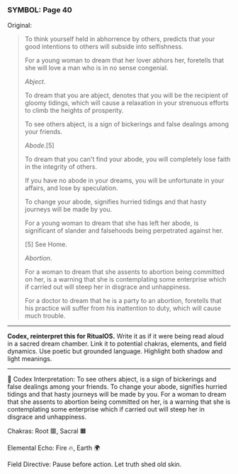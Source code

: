 ### SYMBOL: Page 40

Original:
> To think yourself held in abhorrence by others, predicts that your good
> intentions to others will subside into selfishness.
> 
> 
> For a young woman to dream that her lover abhors her, foretells that she
> will love a man who is in no sense congenial.
> 
> 
> _Abject_.
> 
> 
> To dream that you are abject, denotes that you will be the recipient
> of gloomy tidings, which will cause a relaxation in your strenuous
> efforts to climb the heights of prosperity.
> 
> 
> To see others abject, is a sign of bickerings and false dealings
> among your friends.
> 
> 
> _Abode_.[5]
> 
> 
> To dream that you can't find your abode, you will completely lose
> faith in the integrity of others.
> 
> 
> If you have no abode in your dreams, you will be unfortunate in your affairs,
> and lose by speculation.
> 
> 
> To change your abode, signifies hurried tidings and that hasty journeys
> will be made by you.
> 
> 
> For a young woman to dream that she has left her abode, is significant
> of slander and falsehoods being perpetrated against her.
> 
> 
> [5] See Home.
> 
> 
> _Abortion_.
> 
> 
> For a woman to dream that she assents to abortion being committed on her,
> is a warning that she is contemplating some enterprise which if carried
> out will steep her in disgrace and unhappiness.
> 
> 
> For a doctor to dream that he is a party to an abortion,
> foretells that his practice will suffer from his inattention
> to duty, which will cause much trouble.

---

**Codex, reinterpret this for RitualOS.**
Write it as if it were being read aloud in a sacred dream chamber.
Link it to potential chakras, elements, and field dynamics.
Use poetic but grounded language.
Highlight both shadow and light meanings.

---

🔁 Codex Interpretation:
To see others abject, is a sign of bickerings and false dealings among your friends. To change your abode, signifies hurried tidings and that hasty journeys will be made by you. For a woman to dream that she assents to abortion being committed on her, is a warning that she is contemplating some enterprise which if carried out will steep her in disgrace and unhappiness.

Chakras: Root 🟥, Sacral 🟧

Elemental Echo: Fire 🔥, Earth 🌍

Field Directive: Pause before action. Let truth shed old skin.
